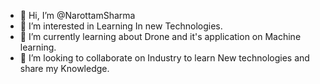 - 👋 Hi, I’m @NarottamSharma
- 👀 I’m interested in Learning In new Technologies.
- 🌱 I’m currently learning about Drone and it's application on Machine learning.
- 💞️ I’m looking to collaborate on Industry to learn New technologies and share my Knowledge.


<!---
NarottamSharma/NarottamSharma is a ✨ special ✨ repository because its `README.md` (this file) appears on your GitHub profile.
You can click the Preview link to take a look at your changes.
--->
